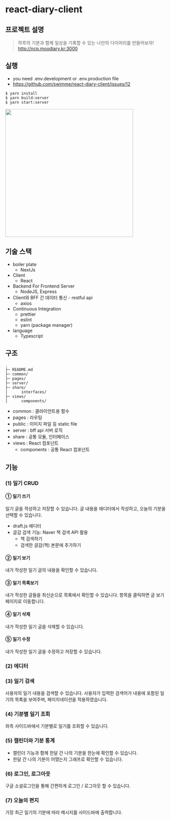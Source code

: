 # react-diary-client

## 프로젝트 설명

> 하루의 기분과 함께 일상을 기록할 수 있는 나만의 다이어리를 만들어보자!
http://ncp.moodiary.kr:3000

## 실행

- you need .env.development or .env.production file
- https://github.com/swimme/react-diary-client/issues/12

```
$ yarn install
$ yarn build:server
$ yarn start:server

```

<img width="400px" src="https://user-images.githubusercontent.com/37537202/122897535-0ef54c00-d385-11eb-81eb-caf29c35c080.png"/>



## 기술 스택

- boiler plate
  - NextJs
- Client
  - React
- Backend For Frontend Server
  - NodeJS, Express
- Client와 BFF 간 데이터 통신 - restful api
  - axios
- Continuous Integration
  - prettier
  - eslint
  - yarn (package manager)
- language
  - Typescript

## 구조

```
.
├─ README.md
├─ common/
├─ pages/
├─ server/
├─ share/
│      interfaces/
├─ views/
│      components/

```

- common : 클라이언트용 함수
- pages : 라우팅
- public : 이미지 파일 등 static file
- server : bff api 서버 로직
- share : 공통 모듈, 인터페이스
- views : React 컴포넌트
  - components : 공통 React 컴포넌트

## 기능

### (1) 일기 CRUD

#### ① 일기 쓰기

일기 글을 작성하고 저장할 수 있습니다. 글 내용을 에디터에서 작성하고, 오늘의 기분을 선택할 수 있습니다.

- draft.js 에디터
- 글감 검색 기능: Naver 책 검색 API 활용
  - 책 검색하기
  - 검색한 글감(책) 본문에 추가하기

#### ② 일기 보기

내가 작성한 일기 글의 내용을 확인할 수 있습니다.

#### ③ 일기 목록보기

내가 작성한 글들을 최신순으로 목록에서 확인할 수 있습니다. 항목을 클릭하면 글 보기 페이지로 이동합니다.

#### ④ 일기 삭제

내가 작성한 일기 글을 삭제할 수 있습니다.

#### ⑤ 일기 수정

내가 작성한 일기 글을 수정하고 저장할 수 있습니다.

### (2) 에디터

### (3) 일기 검색

사용자의 일기 내용을 검색할 수 있습니다. 사용자가 입력한 검색어가 내용에 포함된 일기의 목록을 보여주며, 페이지네이션을 적용하였습니다.

### (4) 기분별 일기 조회

좌측 사이드바에서 기분별로 일기를 조회할 수 있습니다.

### (5) 캘린더와 기분 통계

- 캘린더 기능과 함께 한달 간 나의 기분을 한눈에 확인할 수 있습니다.
- 한달 간 나의 기분이 어땠는지 그래프로 확인할 수 있습니다.

### (6) 로그인, 로그아웃

구글 소셜로그인을 통해 간편하게 로그인 / 로그아웃 할 수 있습니다.

### (7) 오늘의 편지

가장 최근 일기의 기분에 따라 메시지를 사이드바에 출력합니다.
